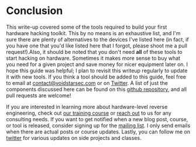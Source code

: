 # Conclusion

This write-up covered some of the tools required to build your first hardware hacking toolkit. This by no means is an exhaustive list, and I'm sure there are plenty of alternatives to the devices I've listed here (in fact, if you have one that you'd like listed here that I forgot, please shoot me a pull request!).Also, it should be noted that you don't need **all** of these tools to start hacking on hardware. Sometimes it makes more sense to buy what you need for a given project and save money for nicer equipment later on. I hope this guide was helpful; I plan to revisit this writeup regularly to update it with new tools. If you think a tool should be added to this guide, feel free to email at contact@voidstarsec.com or on [Twitter](https://twitter.com/wrongbaud). A list of just the components discussed here can be found on this [github repository](https://github.com/voidstarsec/hw-hacking-lab), and all pull requests are welcome!

If you are interested in learning more about  hardware-level reverse engineering, check out [our training course](https://voidstarsec.com/training) or [reach out](https://voidstarsec.com/index.html#contact) to us for any consulting needs. If you want to get notified when a new blog post, course, or tool is released, consider signing up for the [mailing list](http://eepurl.com/hSl31f). I only send emails when there are actual posts or course updates. Lastly, you can follow me on [twitter](https://twitter.com/wrongbaud) for various updates on side projects and classes. 
